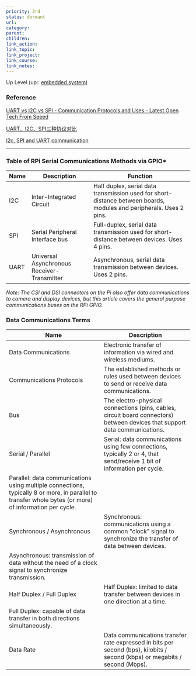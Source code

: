 ```yaml
---
priority: 3rd
status: dormant
url: 
category: 
parent: 
children: 
link_action: 
link_topic: 
link_project: 
link_course: 
link_notes: 
---
```


Up Level (up:: [embedded system](../../task/embedded%20system.md))

### Reference

[UART vs I2C vs SPI - Communication Protocols and Uses - Latest Open Tech From Seeed](https://www.seeedstudio.com/blog/2019/09/25/uart-vs-i2c-vs-spi-communication-protocols-and-uses/)

[UART、I2C、SPI三种协议对比](https://www.cnblogs.com/cyyz-le/p/10929920.html)

[I2c, SPI and UART communication](https://www.mbtechworks.com/hardware/raspberry-pi-UART-SPI-I2C.html)

---
### Table of RPi Serial Communications Methods via GPIO*
 Name | Description                                 | Function                                                                                                            
------|---------------------------------------------|---------------------------------------------------------------------------------------------------------------------
 I2C  | Inter-Integrated Circuit                    | Half duplex, serial data transmission used for short-distance between boards, modules and peripherals. Uses 2 pins. 
 SPI  | Serial Peripheral Interface bus             | Full-duplex, serial data transmission used for short-distance between devices. Uses 4 pins.                         
 UART | Universal Asynchronous Receiver-Transmitter | Asynchronous, serial data transmission between devices. Uses 2 pins. 
_Note: The CSI and DSI connectors on the Pi also offer data communications to camera and display devices, but this article covers the general purpose communications buses on the RPi GPIO._

### Data Communications Terms
 Name                                                                                                                                                   | Description                                                                                                                 
--------------------------------------------------------------------------------------------------------------------------------------------------------|-----------------------------------------------------------------------------------------------------------------------------
 Data Communications                                                                                                                                    | Electronic transfer of information via wired and wireless mediums.                                                          
 Communications Protocols                                                                                                                               | The established methods or rules used between devices to send or receive data communications.                               
 Bus                                                                                                                                                    | The electro-physical connections (pins, cables, circuit board connectors) between devices that support data communications. 
 Serial / Parallel                                                                                                                                      | Serial: data communications using few connections, typically 2 or 4, that send/receive 1 bit of information per cycle.      
 Parallel: data communications using multiple connections, typically 8 or more, in parallel to transfer whole bytes (or more) of information per cycle. |                                                                                                                             
 Synchronous / Asynchronous                                                                                                                             | Synchronous: communications using a common "clock" signal to synchronize the transfer of data between devices.              
 Asynchronous: transmission of data without the need of a clock signal to synchronize transmission.                                                     |                                                                                                                             
 Half Duplex / Full Duplex                                                                                                                              | Half Duplex: limited to data transfer between devices in one direction at a time.                                           
 Full Duplex: capable of data transfer in both directions simultaneously.                                                                               |                                                                                                                             
 Data Rate                                                                                                                                              | Data communications transfer rate expressed in bits per second (bps), kilobits / second (kbps) or megabits / second (Mbps). 




